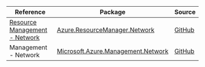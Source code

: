 | Reference | Package | Source |
|---|---|---|
|[Resource Management - Network](resourcemanager.network-readme.md)|[Azure.ResourceManager.Network](https://www.nuget.org/packages/Azure.ResourceManager.Network)|[GitHub](https://github.com/Azure/azure-sdk-for-net/blob/main/sdk/network/Azure.ResourceManager.Network)|
|Management - Network|[Microsoft.Azure.Management.Network](https://www.nuget.org/packages/Microsoft.Azure.Management.Network)|[GitHub](https://github.com/Azure/azure-sdk-for-net/blob/main/)|
